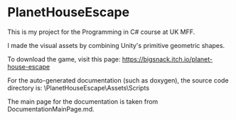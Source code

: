# PlanetHouseEscape
This is my project for the Programming in C# course at UK MFF.

I made the visual assets by combining Unity's primitive geometric shapes.

To download the game, visit this page: https://bigsnack.itch.io/planet-house-escape

For the auto-generated documentation (such as doxygen), the source code directory is: \PlanetHouseEscape\Assets\Scripts

The main page for the documentation is taken from DocumentationMainPage.md.
